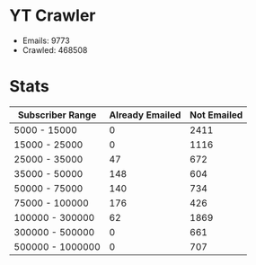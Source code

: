 # YT Crawler
- Emails: 9773
- Crawled: 468508

# Stats
| Subscriber Range  | Already Emailed | Not Emailed |
|-------|-------|-------|
| 5000 - 15000 | 0 | 2411 |
| 15000 - 25000 | 0 | 1116 |
| 25000 - 35000 | 47 | 672 |
| 35000 - 50000 | 148 | 604 |
| 50000 - 75000 | 140 | 734 |
| 75000 - 100000 | 176 | 426 |
| 100000 - 300000 | 62 | 1869 |
| 300000 - 500000 | 0 | 661 |
| 500000 - 1000000 | 0 | 707 |
